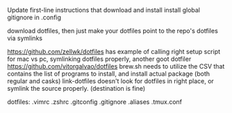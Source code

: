 Update first-line instructions that download and install
install global gitignore in .config

download dotfiles, then just make your dotfiles point to the repo's dotfiles via symlinks

https://github.com/zellwk/dotfiles has example of calling right setup script for mac vs pc, symlinking dotfiles properly, 
another goot dotfiler https://github.com/vitorgalvao/dotfiles
brew.sh needs to utilize the CSV that contains the list of programs to install, and install actual package (both regular and casks)
link-dotfiles doesn't look for dotfiles in right place, or symlink the source properly. (destination is fine)

dotfiles: .vimrc .zshrc .gitconfig .gitignore .aliases .tmux.conf
